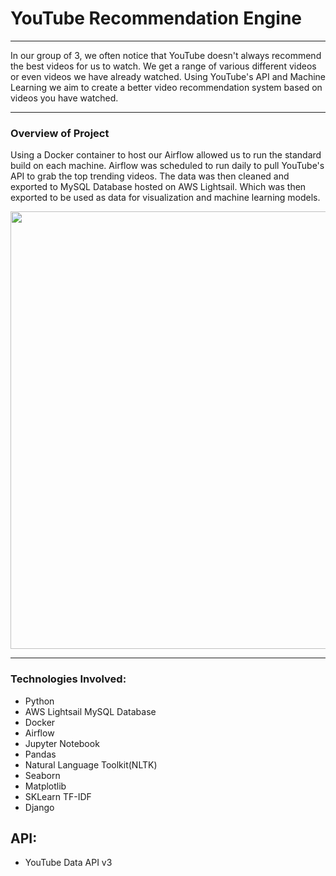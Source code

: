 # YouTube Recommendation Engine 


***
In our group of 3, we often notice that YouTube doesn't always recommend the best videos for us to watch. We get a range of various different videos or even videos we have already watched. Using YouTube's API and Machine Learning we aim to create a better video recommendation system based on videos you have watched. 
***
### Overview of Project
Using a Docker container to host our Airflow allowed us to run the standard build on each machine. Airflow was scheduled to run daily to pull YouTube's API to grab the top trending videos. The data was then cleaned and exported to MySQL Database hosted on AWS Lightsail. Which was then exported to be used as data for visualization and machine learning models.


<p align="center">
<img width="700" src = "https://github.com/agonzalez1216/Youtube-Recommendation-System/blob/dev/images/Youtube_Overview.png">
</p>

***
### Technologies Involved:
* Python
* AWS Lightsail MySQL Database
* Docker
* Airflow
* Jupyter Notebook
* Pandas
* Natural Language Toolkit(NLTK)
* Seaborn
* Matplotlib
* SKLearn TF-IDF
* Django

## API:
* YouTube Data API v3
